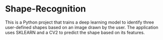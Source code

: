 # Shape-Recognition
This is a Python project that trains a deep learning model to identify three user-defined shapes based on an image drawn by the user. The application uses SKLEARN and a CV2 to predict the shape based on its features.
